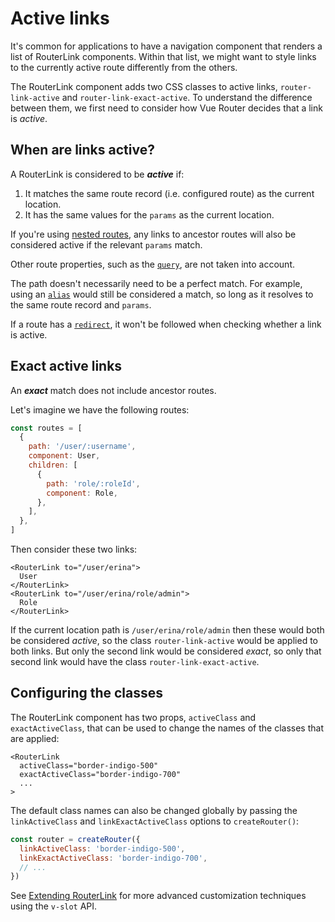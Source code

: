# Active links

It's common for applications to have a navigation component that renders a list of RouterLink components. Within that list, we might want to style links to the currently active route differently from the others.

The RouterLink component adds two CSS classes to active links, `router-link-active` and `router-link-exact-active`. To understand the difference between them, we first need to consider how Vue Router decides that a link is _active_.

## When are links active?

A RouterLink is considered to be **_active_** if:

1. It matches the same route record (i.e. configured route) as the current location.
2. It has the same values for the `params` as the current location.

If you're using [nested routes](./nested-routes), any links to ancestor routes will also be considered active if the relevant `params` match.

Other route properties, such as the [`query`](../../api/interfaces/RouteLocationBase.html#query), are not taken into account.

The path doesn't necessarily need to be a perfect match. For example, using an [`alias`](./redirect-and-alias#Alias) would still be considered a match, so long as it resolves to the same route record and `params`.

If a route has a [`redirect`](./redirect-and-alias#Redirect), it won't be followed when checking whether a link is active.

## Exact active links

An **_exact_** match does not include ancestor routes.

Let's imagine we have the following routes:

```js
const routes = [
  {
    path: '/user/:username',
    component: User,
    children: [
      {
        path: 'role/:roleId',
        component: Role,
      },
    ],
  },
]
```

Then consider these two links:

```vue-html
<RouterLink to="/user/erina">
  User
</RouterLink>
<RouterLink to="/user/erina/role/admin">
  Role
</RouterLink>
```

If the current location path is `/user/erina/role/admin` then these would both be considered _active_, so the class `router-link-active` would be applied to both links. But only the second link would be considered _exact_, so only that second link would have the class `router-link-exact-active`.

<RuleKitLink />

## Configuring the classes

The RouterLink component has two props, `activeClass` and `exactActiveClass`, that can be used to change the names of the classes that are applied:

```vue-html
<RouterLink
  activeClass="border-indigo-500"
  exactActiveClass="border-indigo-700"
  ...
>
```

The default class names can also be changed globally by passing the `linkActiveClass` and `linkExactActiveClass` options to `createRouter()`:

```js
const router = createRouter({
  linkActiveClass: 'border-indigo-500',
  linkExactActiveClass: 'border-indigo-700',
  // ...
})
```

See [Extending RouterLink](../advanced/extending-router-link) for more advanced customization techniques using the `v-slot` API.
